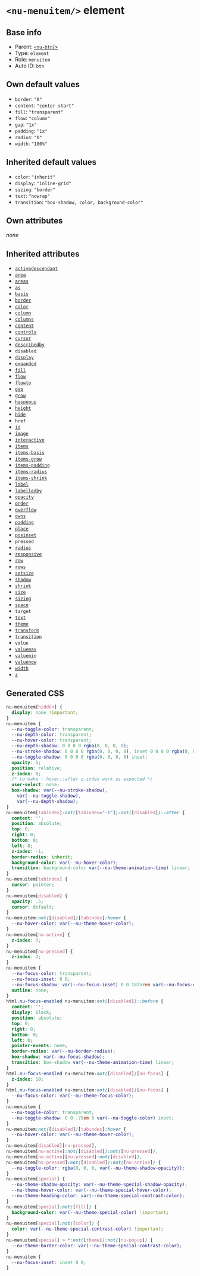 # `<nu-menuitem/>` element

## Base info
* Parent: [`<nu-btn`/>](./nu-btn.md)
* Type: `element`
* Role: `menuitem`
* Auto ID: `btn`


## Own default values
* `border`: `"0"`
* `content`: `"center start"`
* `fill`: `"transparent"`
* `flow`: `"column"`
* `gap`: `"1x"`
* `padding`: `"1x"`
* `radius`: `"0"`
* `width`: `"100%"`

## Inherited default values
* `color`: `"inherit"`
* `display`: `"inline-grid"`
* `sizing`: `"border"`
* `text`: `"nowrap"`
* `transition`: `"box-shadow, color, background-color"`


## Own attributes
*none*


## Inherited attributes
* [`activedescendant`](../attributes/activedescendant.md)
* [`area`](../attributes/area.md)
* [`areas`](../attributes/areas.md)
* [`as`](../attributes/as.md)
* [`basis`](../attributes/basis.md)
* [`border`](../attributes/border.md)
* [`color`](../attributes/color.md)
* [`column`](../attributes/column.md)
* [`columns`](../attributes/columns.md)
* [`content`](../attributes/content.md)
* [`controls`](../attributes/controls.md)
* [`cursor`](../attributes/cursor.md)
* [`describedby`](../attributes/describedby.md)
* `disabled`
* [`display`](../attributes/display.md)
* [`expanded`](../attributes/expanded.md)
* [`fill`](../attributes/fill.md)
* [`flow`](../attributes/flow.md)
* [`flowto`](../attributes/flowto.md)
* [`gap`](../attributes/gap.md)
* [`grow`](../attributes/grow.md)
* [`haspopup`](../attributes/haspopup.md)
* [`height`](../attributes/height.md)
* [`hide`](../attributes/hide.md)
* `href`
* [`id`](../attributes/id.md)
* [`image`](../attributes/image.md)
* [`interactive`](../attributes/interactive.md)
* [`items`](../attributes/items.md)
* [`items-basis`](../attributes/items-basis.md)
* [`items-grow`](../attributes/items-grow.md)
* [`items-padding`](../attributes/items-padding.md)
* [`items-radius`](../attributes/items-radius.md)
* [`items-shrink`](../attributes/items-shrink.md)
* [`label`](../attributes/label.md)
* [`labelledby`](../attributes/labelledby.md)
* [`opacity`](../attributes/opacity.md)
* [`order`](../attributes/order.md)
* [`overflow`](../attributes/overflow.md)
* [`owns`](../attributes/owns.md)
* [`padding`](../attributes/padding.md)
* [`place`](../attributes/place.md)
* [`posinset`](../attributes/posinset.md)
* `pressed`
* [`radius`](../attributes/radius.md)
* [`responsive`](../attributes/responsive.md)
* [`row`](../attributes/row.md)
* [`rows`](../attributes/rows.md)
* [`setsize`](../attributes/setsize.md)
* [`shadow`](../attributes/shadow.md)
* [`shrink`](../attributes/shrink.md)
* [`size`](../attributes/size.md)
* [`sizing`](../attributes/sizing.md)
* [`space`](../attributes/space.md)
* `target`
* [`text`](../attributes/text.md)
* [`theme`](../attributes/theme.md)
* [`transform`](../attributes/transform.md)
* [`transition`](../attributes/transition.md)
* `value`
* [`valuemax`](../attributes/valuemax.md)
* [`valuemin`](../attributes/valuemin.md)
* [`valuenow`](../attributes/valuenow.md)
* [`width`](../attributes/width.md)
* [`z`](../attributes/z.md)

## Generated CSS
```css
nu-menuitem[hidden] {
  display: none !important;
}
nu-menuitem {
  --nu-toggle-color: transparent;
  --nu-depth-color: transparent;
  --nu-hover-color: transparent;
  --nu-depth-shadow: 0 0 0 0 rgba(0, 0, 0, 0);
  --nu-stroke-shadow: 0 0 0 0 rgba(0, 0, 0, 0), inset 0 0 0 0 rgba(0, 0, 0, 0);
  --nu-toggle-shadow: 0 0 0 0 rgba(0, 0, 0, 0) inset;
  opacity: 1;
  position: relative;
  z-index: 0;
  /* to make : hover::after z-index work as expected */
  user-select: none;
  box-shadow: var(--nu-stroke-shadow),
    var(--nu-toggle-shadow),
    var(--nu-depth-shadow);
}
nu-menuitem[tabindex]:not([tabindex="-1"]):not([disabled])::after {
  content: '';
  position: absolute;
  top: 0;
  right: 0;
  bottom: 0;
  left: 0;
  z-index: -1;
  border-radius: inherit;
  background-color: var(--nu-hover-color);
  transition: background-color var(--nu-theme-animation-time) linear;
}
nu-menuitem[tabindex] {
  cursor: pointer;
}
nu-menuitem[disabled] {
  opacity: .5;
  cursor: default;
}
nu-menuitem:not([disabled])[tabindex]:hover {
  --nu-hover-color: var(--nu-theme-hover-color);
}
nu-menuitem[nu-active] {
  z-index: 3;
}
nu-menuitem[nu-pressed] {
  z-index: 2;
}
nu-menuitem {
  --nu-focus-color: transparent;
  --nu-focus-inset: 0 0;
  --nu-focus-shadow: var(--nu-focus-inset) 0 0.1875rem var(--nu-focus-color);
  outline: none;
}
html.nu-focus-enabled nu-menuitem:not([disabled])::before {
  content: '';
  display: block;
  position: absolute;
  top: 0;
  right: 0;
  bottom: 0;
  left: 0;
  pointer-events: none;
  border-radius: var(--nu-border-radius);
  box-shadow: var(--nu-focus-shadow);
  transition: box-shadow var(--nu-theme-animation-time) linear;
}
html.nu-focus-enabled nu-menuitem:not([disabled])[nu-focus] {
  z-index: 10;
}
html.nu-focus-enabled nu-menuitem:not([disabled])[nu-focus] {
  --nu-focus-color: var(--nu-theme-focus-color);
}
nu-menuitem {
  --nu-toggle-color: transparent;
  --nu-toggle-shadow: 0 0 .75em 0 var(--nu-toggle-color) inset;
}
nu-menuitem:not([disabled])[tabindex]:hover {
  --nu-hover-color: var(--nu-theme-hover-color);
}
nu-menuitem[disabled][nu-pressed],
nu-menuitem[nu-active]:not([disabled]):not([nu-pressed]),
nu-menuitem[nu-active][nu-pressed]:not([disabled]),
nu-menuitem[nu-pressed]:not([disabled]):not([nu-active]) {
  --nu-toggle-color: rgba(0, 0, 0, var(--nu-theme-shadow-opacity));
}
nu-menuitem[special] {
  --nu-theme-shadow-opacity: var(--nu-theme-special-shadow-opacity);
  --nu-theme-hover-color: var(--nu-theme-special-hover-color);
  --nu-theme-heading-color: var(--nu-theme-special-contrast-color);
}
nu-menuitem[special]:not([fill]) {
  background-color: var(--nu-theme-special-color) !important;
}
nu-menuitem[special]:not([color]) {
  color: var(--nu-theme-special-contrast-color) !important;
}
nu-menuitem[special] > *:not([theme]):not([nu-popup]) {
  --nu-theme-border-color: var(--nu-theme-special-contrast-color);
}
nu-menuitem {
  --nu-focus-inset: inset 0 0;
}
```
